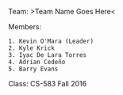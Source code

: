 Team: >Team Name Goes Here<

Members:

    1. Kevin O'Mara (Leader)
    2. Kyle Krick
    3. Iyac De Lara Torres
    4. Adrian Cedeño
    5. Barry Evans
    
Class: CS-583 Fall 2016
